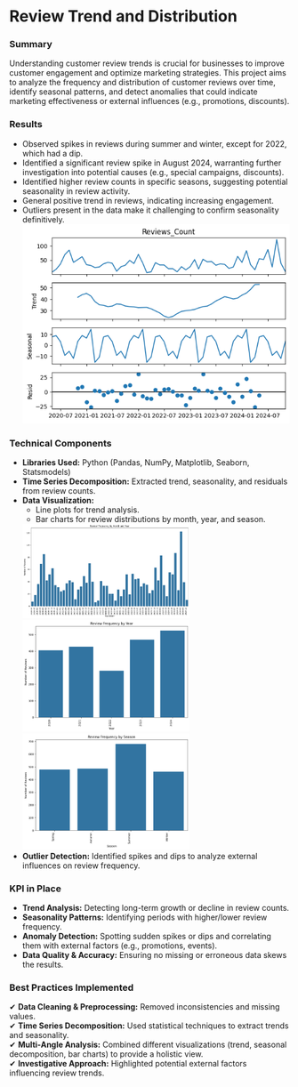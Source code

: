 # Review Trend and Distribution

### Summary 
Understanding customer review trends is crucial for businesses to improve customer engagement and optimize marketing strategies. This project aims to analyze the frequency and distribution of customer reviews over time, identify seasonal patterns, and detect anomalies that could indicate marketing effectiveness or external influences (e.g., promotions, discounts).

### Results
- Observed spikes in reviews during summer and winter, except for 2022, which had a dip.
- Identified a significant review spike in August 2024, warranting further investigation into potential causes (e.g., special campaigns, discounts).
- Identified higher review counts in specific seasons, suggesting potential seasonality in review activity.
- General positive trend in reviews, indicating increasing engagement.
- Outliers present in the data make it challenging to confirm seasonality definitively.
![](img/summary.png)

### Technical Components 
- **Libraries Used:** Python (Pandas, NumPy, Matplotlib, Seaborn, Statsmodels) <br />
- **Time Series Decomposition:** Extracted trend, seasonality, and residuals from review counts. <br />
- **Data Visualization:**
    - Line plots for trend analysis.
    - Bar charts for review distributions by month, year, and season. <br />
    <img src="img/distributionYearMonth.png" width="300">
    <img src="img/distributionYear.png" width="300">
    <img src="img/distributionSeason.png" width="300">
- **Outlier Detection:** Identified spikes and dips to analyze external influences on review frequency.

### KPI in Place
- **Trend Analysis:** Detecting long-term growth or decline in review counts.<br />
- **Seasonality Patterns:** Identifying periods with higher/lower review frequency.<br />
- **Anomaly Detection:** Spotting sudden spikes or dips and correlating them with external factors (e.g., promotions, events).<br />
- **Data Quality & Accuracy:** Ensuring no missing or erroneous data skews the results.

### Best Practices Implemented
✔ **Data Cleaning & Preprocessing:** Removed inconsistencies and missing values.<br />
✔ **Time Series Decomposition:** Used statistical techniques to extract trends and seasonality.<br />
✔ **Multi-Angle Analysis:** Combined different visualizations (trend, seasonal decomposition, bar charts) to provide a holistic view.<br />
✔ **Investigative Approach:** Highlighted potential external factors influencing review trends.



